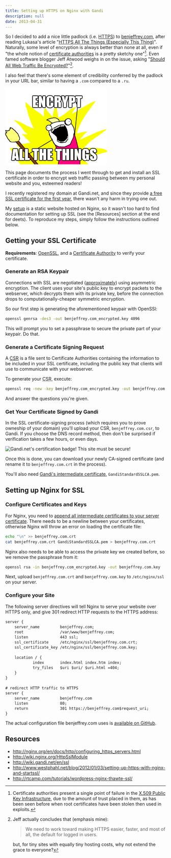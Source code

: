 ```yaml
---
title: Setting up HTTPS on Nginx with Gandi
description: null
date: 2013-04-31
---
```


So I decided to add a nice little padlock (i.e. [HTTPS][]) to
[benjeffrey.com][], after reading Lukasa's article "[HTTPS All The Things
(Especially This Thing)][lukasa]". Naturally, some level of encryption is
always better than none at all, even if "the whole notion of [certificate
authorities][CA] is a pretty sketchy one"[^CAs]. Even famed software
blogger Jeff Atwood weighs in on the issue, asking "[Should All Web
Traffic Be Encrypted?][]"[^ch].

I also feel that there's some element of credibility conferred by the
padlock in your URL bar, similar to having a `.com` compared to a `.ru`.

![Requisite meme.](/images/encrypt-all-the-things.png)

This page documents the process I went through to get and install an SSL
certificate in order to encrypt web traffic passing between my personal
website and you, esteemed readers!

I recently registered my domain at Gandi.net, and since they provide [a
free SSL certificate for the first year][Gandi SSL], there wasn't any
harm in trying one out.

My [setup][building] is a static website hosted on Nginx, so it wasn't
too hard to find documentation for setting up SSL (see the [Resources]
section at the end for deets). To reproduce my steps, simply follow the
instructions outlined below.


Getting your SSL Certificate
----------------------------

**Requirements**: [OpenSSL](https://www.openssl.org/), and a [Certificate
Authority][CA] to verify your certificate.

### Generate an RSA Keypair

Connections with SSL are negotiated ([approximately][ssl]) using
asymmetric encryption. The client uses your site's public key to encrypt
packets to the webserver, which decrypts them with its private key,
before the connection drops to computationally-cheaper symmetric
encryption.

So our first step is generating the aforementioned keypair with OpenSSl:

```bash
openssl genrsa -des3 -out benjeffrey.com_encrypted.key 4096
```

This will prompt you to set a passphrase to secure the private part of your keypair. Do that.


### Generate a Certificate Signing Request

A [CSR] is a file sent to Certificate Authorities containing the
information to be included in your SSL certificate, including the public
key that clients will use to communicate with your webserver.

To generate your <abbr title="Certificate Signing Request">CSR</abbr>,
execute:

```bash
openssl req -new -key benjeffrey.com_encrypted.key -out benjeffrey.com.csr
```

And answer the questions you're given.


### Get Your Certificate Signed by Gandi

In the SSL certificate-signing process (which requires you to prove
owneship of your domain) you'll upload your CSR, `benjeffrey.com.csr`, to
Gandi. If you choose the DNS record method, then don't be surprised if
verification takes a few hours, or even days.

![Gandi.net's certification badge! This site must be secure!](https://www.gandi.net/static/images/ssl/GANDI_SSL_logo_B_std_en.png)

Once this is done, you can download your newly CA-signed certificate (and
rename it to `benjeffrey.com.crt` in the process).

You'll also need [Gandi's intermediate certificate][Gandi cert],
`GandiStandardSSLCA.pem`.


Setting up Nginx for SSL
------------------------

### Configure Certificates and Keys

For Nginx, you need to [append all intermediate certificates to your
server certificate][HttpSsl]. There needs to be a newline between
your certificates, otherwise Nginx will throw an error on loading
the certificate file:

```bash
echo "\n" >> benjeffrey.com.crt
cat benjeffrey.com.crt GandiStandardSSLCA.pem > benjeffrey.com.crt
```

Nginx also needs to be able to access the private key we created before,
so we remove the passphrase from it:

```bash
openssl rsa -in benjeffrey.com_encrypted.key -out benjeffrey.com.key
```

Next, upload `benjeffrey.com.crt` and `benjeffrey.com.key`
to `/etc/nginx/ssl` on your server.


### Configure your Site

The following server directives will tell Nginx to serve your website
over HTTPS only, and give 301 redirect HTTP requests to the HTTPS
address:

```
server {
    server_name         benjeffrey.com;
    root                /var/www/benjeffrey.com;
    listen              443 ssl;
    ssl_certificate     /etc/nginx/ssl/benjeffrey.com.crt;
    ssl_certificate_key /etc/nginx/ssl/benjeffrey.com.key;

    location / {
            index       index.html index.htm index;
            try_files   $uri $uri/ $uri.html =404;
    }
}

# redirect HTTP traffic to HTTPS
server {
    server_name         benjeffrey.com
    listen              80;
    return              301 https://benjeffrey.com$request_uri;
}
```

The actual configuration file benjeffrey.com uses is [available on
GitHub][nginx-conf].


Resources
---------

* <http://nginx.org/en/docs/http/configuring_https_servers.html>
* <http://wiki.nginx.org/HttpSslModule>
* <http://wiki.gandi.net/en/ssl>
* <http://www.westphahl.net/blog/2012/01/03/setting-up-https-with-nginx-and-startssl/>
* <http://rtcamp.com/tutorials/wordpress-nginx-thawte-ssl/>


<!-- footnotes -->

[^CAs]: Certificate authorities present a single point of failure in
    the [X.509 Public Key Infrastructure][x509], due to the amount
    of trust placed in them, as has been seen before when
    root certificates have been stolen then used in exploits.
[^ch]: Jeff actually concludes that (emphasis mine):

    > We need to work toward making HTTPS easier, faster,
    > and most of all, the default for logged in users.

    but, for tiny sites with equally tiny hosting costs, why not extend
    the grace to everyone?



<!-- links -->

[CSR]: http://en.wikipedia.org/wiki/Certificate_signing_request "Certificate Signing Request"
[HttpSsl]: http://wiki.nginx.org/HttpSslModule
[nginx https]: http://nginx.org/en/docs/http/configuring_https_servers.html
[Gandi cert]: http://wiki.gandi.net/en/ssl/intermediate
[lukasa]: https://lukasa.co.uk/2013/03/HTTPS_All_The_Things/
[HTTPS]: http://en.wikipedia.org/wiki/HTTP_Secure
[benjeffrey.com]: https://benjeffrey.com
[Gandi]: https://www.gandi.net/
[Gandi SSL]: https://www.gandi.net/domain/ssl
[building]: https://benjeffrey.com/posts/building-benjeffrey.com-with-hakyll
[verify]: https://www.gandi.net/ssl/secured/benjeffrey.com/30951/ccb4de3b85
[Should All Web Traffic Be Encrypted?]: http://www.codinghorror.com/blog/2012/02/should-all-web-traffic-be-encrypted.html
[CA]: http://en.wikipedia.org/wiki/Certificate_authority
[x509]: http://en.wikipedia.org/wiki/X.509
[ssl]: http://en.wikipedia.org/wiki/Secure_Sockets_Layer#Simple_TLS_handshake
[nginx-conf]: https://github.com/jeffbr13/benjeffrey.com/blob/master/nginx
